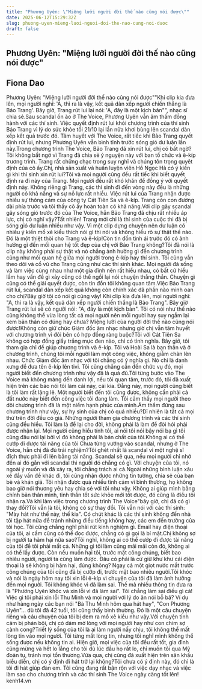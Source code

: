 ```yaml
---
title: "Phương Uyên: \"Miệng lưỡi người đời thế nào cũng nói được\""
date: 2025-06-12T15:29:32Z
slug: phuong-uyen-mieng-luoi-nguoi-doi-the-nao-cung-noi-duoc
draft: false
---
```


## Phương Uyên: "Miệng lưỡi người đời thế nào cũng nói được"

## Fiona Dao

Phương Uyên: "Miệng lưỡi người đời thế nào cũng nói được"​"Khi clip kia đưa lên, mọi người nghĩ: 'A, thì ra là vậy, kết quả dàn xếp người chiến thắng là Bảo Trang'. Bây giờ, Trang rút lui lại nói: 'A, đây là một kịch bản"", nhạc sĩ chia sẻ.​Sau scandal ồn ào ở The Voice, Phương Uyên vẫn âm thầm đồng hành với các thí sinh. Việc quyết định rút lui khỏi chương trình của thí sinh Bảo Trang vì lý do sức khỏe tối 21/10 lại lần nữa khơi bùng lên scandal dàn xếp kết quả trước đó. Tâm huyết với The Voice, rất tiếc khi Bảo Trang quyết định rút lui, nhưng Phương Uyên vẫn bình tĩnh trước sóng gió dư luận lần này.​Trong chương trình The Voice, Bảo Trang đã xin rút lui, chị có bất ngờ?​Tôi không bất ngờ vì Trang đã chia sẻ ý nguyện này với ban tổ chức và ê-kíp trương trình. Trang rất chững chạc trong suy nghĩ và chúng tôn trọng quyêt định của cô ấy.​​Chị, nhà sản xuất và huấn luyện viên Hồ Ngọc Hà có ý kiến gì khi thí sinh xin rút lui?​Tôi và mọi người cũng đều rất tiếc khi biết quyết định ra đi này của Trang. Mọi người đều rất khó khăn để đồng ý với quyết định này. Không riêng gì Trang, các thí sinh đi đến vòng này đều là những người có khả năng và sự nỗ lực rất nhiều. Việc rút lui của Trang nhận được nhiều sự thông cảm của công ty Cát Tiên Sa và ê-kíp. Trang còn con đường dài phía trước và tôi thấy cô ấy hoàn toàn có khả năng.​Với clip gây scandal gây sóng gió trước đó của The Voice, hẳn Bảo Trang đã chịu rất nhiều áp lực, chị có nghĩ vậy?​Tất nhiên! Trang mới chỉ là thí sinh của cuộc thi đã bị sóng gió dư luận nhiều như vậy. Vì một clip dựng chuyện nên dư luận có nhiều ý kiến mổ xẻ kiểu thích nói gì thì nói và không hiểu rõ sự thật thế nào. Đó là một thiệt thòi cho Trang và ê-kíp!​Còn tin đồn tình ái trước đó có ảnh hưởng gì đến mối quan hệ tốt đẹp của chị với Bảo Trang không?​Tôi đã nói là clip này không phải sự thật và nó chẳng ảnh hưởng gì đến chương trình cũng như mối quan hệ giữa mọi người trong ê-kíp hay thí sinh. Tôi cũng vẫn theo dõi và cổ vũ cho Trang cũng như các thí sinh khác. Mọi người đã sống và làm việc cùng nhau như một gia đình nên rất hiểu nhau, có bất cứ hiểu lầm hay vấn đề gì xảy cũng có thể ngồi lại nói chuyện thẳng thắn. Chuyện gì cũng có thể giải quyết được, còn tin đồn tôi không quan tâm.​Việc Bảo Trang rút lui, scandal dàn xếp kết quả không còn chính xác đã phần nào minh oan cho chị?​Bây giờ tôi có nói gì cũng vậy! Khi clip kia đưa lên, mọi người nghĩ: "A, thì ra là vậy, kết quả dàn xếp người chiến thắng là Bảo Trang". Bây giờ Trang rút lui sẽ có người nói: "A, đây là một kịch bản". Tôi có nói như thế nào cũng không thể vừa lòng tất cả mọi người nên mỗi người hay suy ngẫm lại xem bản thân có đúng hay chưa? Miệng lưỡi của người đời thế nào cũng nói được!​​Không còn giữ chức Giám đốc âm nhạc nhưng giờ chị vẫn tâm huyết với chương trình vì đôi bên có hợp đồng ràng buộc?​Tôi với Cát Tiên Sa không có hợp đồng giấy trắng mực đen nào, chỉ có tình nghĩa. Bây giờ, tôi tham gia chỉ để giúp chương trình và ê-kíp. Tôi và Hoài Sa là bạn thân và ở chương trình, chúng tôi mỗi người làm một công việc, không giẫm chân lên nhau. Chức Giám đốc âm nhạc với tôi chẳng có ý nghĩa gì. Nó chỉ là danh xưng để đưa tên ê-kíp lên tivi. Tôi cũng chẳng cần đến chức vụ đó, mọi người biết đến chương trình như vậy đã là quá đủ.​Tôi từng bước vào The Voice mà không màng đến danh lợi, nếu tôi quan tâm, trước đó, tôi đã xuất hiện trên các báo nói tôi làm cái này, cái kia. Đằng này, mọi người cũng biết là tôi làm rất lặng lẽ. Một người biết đến tôi cũng được, không cần phải cả đất nước này biết đến công việc tôi đang làm. Tôi cảm thấy mọi người theo dõi chương trình đã là một niềm hạnh phúc của mình.​Âm thầm đứng sau chương trình như vậy, sự hy sinh của chị có quá nhiều?​Dĩ nhiên là tất cả mọi thứ trên đời đều có giá. Những người tham gia chương trình và các thí sinh cũng đều hiểu. Tôi làm là để lại cho đời, không phải là làm để đòi hỏi phải được nhận lại. Mọi người cũng hiểu tính tôi, ai nói tôi nói bậy nói bạ gì tôi cũng đâu nói lại bởi vì đó không phải là bản chất của tôi.​Không ai có thể cướp đi được tài năng của tôi ​Chưa từng vướng vào scandal, nhưng ở The Voice, hẳn chị đã đủ trải nghiệm?​Tôi ghét nhất là scandal vì một nghệ sĩ đích thực phải đi lên bằng tài năng. Scandal sẽ qua, nếu mọi người chỉ nhớ đến ai đó gắn với scandal thì người đó chẳng có gì. Với chuyện của tôi, nó ngoài ý muốn và đã xảy ra, tôi chẳng trách ai cả.​Ngoài những bình luận xâu xé đẩy vấn đề khác đi, tôi cũng nhận được những tin tưởng, chia sẻ của bạn bè và khán giả. Tôi nhận được quá nhiều tình cảm vì bình thường, họ không bao giờ nói thương yêu hay chia sẻ với tôi như vậy. Không ai giúp mình bằng chính bản thân mình, tinh thần tốt sức khỏe mới tốt được, đó cũng là điều tôi nhận ra.​Và khi làm việc trong chương trình The Voice"bây giờ, chị đã có gì thay đổi?​Tôi vẫn là tôi, không có sự thay đổi. Tôi vẫn nói với các thí sinh: "Mày hát như thế này, thế kia". Có chút khác là các thí sinh không đến nhà tôi tập hát nữa để tránh những điều tiếng không hay, các em đến trường của tôi học. Tôi cũng chẳng nghĩ phải rút kinh nghiệm gì. Email hay điện thoại của tôi, ai cầm cũng có thể đọc được, chẳng có gì gọi là bí mật.​​Chị không sợ bị người ta hãm hại nữa sao?​Tôi nghĩ, không ai có thể cướp đi được tài năng của tôi để tôi phải mất cả. Những gì tôi làm cũng mãi mãi còn đó, không ai có thể lấy được. Còn nếu muốn hại tôi, trước mặt công chúng, biết bao nhiêu người, người ta cũng làm được. Đâu có phải là cứ giữ khư khư cái điện thoại là sẽ không bị hãm hại, đúng không? Ngay cả một giọt nước mắt trước công chúng của tôi cũng đã bị cướp đi, trước mặt bao nhiêu người.​Tôi khóc và nói là ngày hôm nay tôi xin lỗi ê-kíp vì chuyện của tôi đã làm ảnh hưởng đến mọi người. Tôi không khóc vì đã làm sai. Thế mà nhiều thông tin đưa ra là "Phương Uyên khóc và xin lỗi vì đã làm sai". Tôi chẳng làm sai điều gì cả!​Việc gì tôi phải xin lỗi Thu Minh và mọi người với lý do ăn nói bỗ bã? Ví dụ như hàng ngày các bạn nói "Bà Thu Minh hôm qua hát hay", "Con Phương Uyên"… dù tôi đã 42 tuổi, tôi cũng thấy bình thường. Đó là một câu chuyện riêng và câu chuyện của tôi bị đem ra mổ xẻ kiểu như vậy.​Với chuyện tình cảm bị phản bội, chị có dám mở lòng với mọi người hay như con chim sợ cành cong?​Triết lý sống của tôi là ai làm người nấy chịu, tôi không thể mất lòng tin vào mọi người. Tôi từng mất lòng tin, nhưng tôi nghĩ mình không thể sống được nếu không tin ai. Hiện giờ, mọi việc của tôi đều rất tốt, gia đình cũng mừng và hết lo lắng cho tôi dù lúc đầu họ rất lo, chỉ muốn tôi qua Mỹ đoàn tụ, tránh mọi tổn thương.​Vừa qua, chị cũng đã xuất hiện trên sân khấu biểu diễn, chị có ý định đi hát trở lại không?​Tôi chưa có ý định này, đó chỉ là tôi đi hát giúp đàn em. Tôi cũng đang rất bận rộn với việc dạy nhạc và việc làm sao cho chương trình và các thí sinh The Voice ngày càng tốt lên!​ ​kenh14.vn​